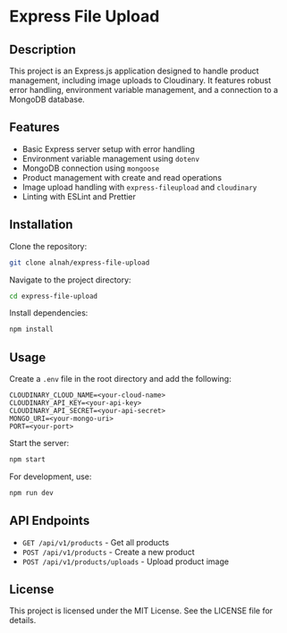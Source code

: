 # Express File Upload

## Description

This project is an Express.js application designed to handle product management, 
including image uploads to Cloudinary. It features robust error handling, 
environment variable management, and a connection to a MongoDB database.

## Features

- Basic Express server setup with error handling
- Environment variable management using `dotenv`
- MongoDB connection using `mongoose`
- Product management with create and read operations
- Image upload handling with `express-fileupload` and `cloudinary`
- Linting with ESLint and Prettier

## Installation

Clone the repository:
```sh
git clone alnah/express-file-upload
```

Navigate to the project directory:
```sh
cd express-file-upload
```

Install dependencies:
```sh
npm install
```

## Usage

Create a `.env` file in the root directory and add the following:
```env
CLOUDINARY_CLOUD_NAME=<your-cloud-name>
CLOUDINARY_API_KEY=<your-api-key>
CLOUDINARY_API_SECRET=<your-api-secret>
MONGO_URI=<your-mongo-uri>
PORT=<your-port>
```

Start the server:
```sh
npm start
```

For development, use:
```sh
npm run dev
```

## API Endpoints

- `GET /api/v1/products` - Get all products
- `POST /api/v1/products` - Create a new product
- `POST /api/v1/products/uploads` - Upload product image

## License

This project is licensed under the MIT License. See the LICENSE file for details.
